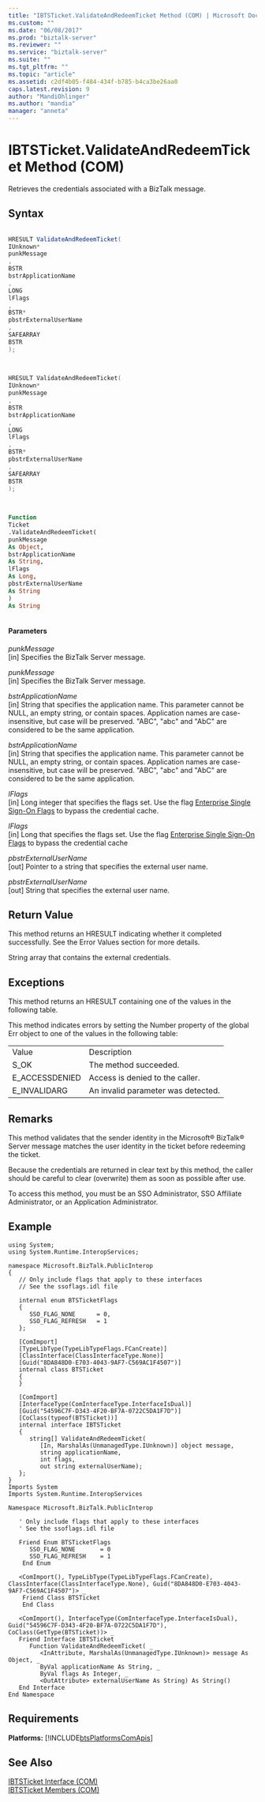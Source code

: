 ```yaml
---
title: "IBTSTicket.ValidateAndRedeemTicket Method (COM) | Microsoft Docs"
ms.custom: ""
ms.date: "06/08/2017"
ms.prod: "biztalk-server"
ms.reviewer: ""
ms.service: "biztalk-server"
ms.suite: ""
ms.tgt_pltfrm: ""
ms.topic: "article"
ms.assetid: c2df4b05-f484-434f-b785-b4ca3be26aa0
caps.latest.revision: 9
author: "MandiOhlinger"
ms.author: "mandia"
manager: "anneta"
---
```

# IBTSTicket.ValidateAndRedeemTicket Method (COM)
Retrieves the credentials associated with a BizTalk message.  
  
## Syntax  
  
```csharp  
  
HRESULT ValidateAndRedeemTicket(  
IUnknown*  
punkMessage  
,  
BSTR  
bstrApplicationName  
,  
LONG  
lFlags  
,  
BSTR*  
pbstrExternalUserName  
,  
SAFEARRAY  
BSTR  
);  
  
```  
  
```cpp  
  
HRESULT ValidateAndRedeemTicket(  
IUnknown*  
punkMessage  
,  
BSTR  
bstrApplicationName  
,  
LONG  
lFlags  
,  
BSTR*  
pbstrExternalUserName  
,  
SAFEARRAY  
BSTR  
);  
  
```  
  
```vb  
  
Function   
Ticket  
.ValidateAndRedeemTicket(  
punkMessage  
As Object,  
bstrApplicationName  
As String,  
lFlags  
As Long,  
pbstrExternalUserName  
As String  
)  
As String  
  
```  
  
#### Parameters  
 *punkMessage*  
 [in]  Specifies the BizTalk Server message.  
  
 *punkMessage*  
 [in]  Specifies the BizTalk Server message.  
  
 *bstrApplicationName*  
 [in]  String that specifies the application name. This parameter cannot be NULL, an empty string, or contain spaces. Application names are case-insensitive, but case will be preserved. "ABC", "abc" and "AbC" are considered to be the same application.  
  
 *bstrApplicationName*  
 [in]  String that specifies the application name. This parameter cannot be NULL, an empty string, or contain spaces. Application names are case-insensitive, but case will be preserved. "ABC", "abc" and "AbC" are considered to be the same application.  
  
 *lFlags*  
 [in]  Long integer that specifies the flags set. Use the flag [Enterprise Single Sign-On Flags](../core/enterprise-single-sign-on-flags.md) to bypass the credential cache.  
  
 *lFlags*  
 [in]  Long that specifies the flags set. Use the flag [Enterprise Single Sign-On Flags](../core/enterprise-single-sign-on-flags.md) to bypass the credential cache  
  
 *pbstrExternalUserName*  
 [out]  Pointer to a string that specifies the external user name.  
  
 *pbstrExternalUserName*  
 [out]  String that specifies the external user name.  
  
## Return Value  
 This method returns an HRESULT indicating whether it completed successfully. See the Error Values section for more details.  
  
 String array that contains the external credentials.  
  
## Exceptions  
 This method returns an HRESULT containing one of the values in the following table.  
  
 This method indicates errors by setting the Number property of the global Err object to one of the values in the following table:  
  
|||  
|-|-|  
|Value|Description|  
|S_OK|The method succeeded.|  
|E_ACCESSDENIED|Access is denied to the caller.|  
|E_INVALIDARG|An invalid parameter was detected.|  
  
## Remarks  
 This method validates that the sender identity in the Microsoft® BizTalk® Server message matches the user identity in the ticket before redeeming the ticket.  
  
 Because the credentials are returned in clear text by this method, the caller should be careful to clear (overwrite) them as soon as possible after use.  
  
 To access this method, you must be an SSO Administrator, SSO Affiliate Administrator, or an Application Administrator.  
  
## Example  
  
```  
using System;  
using System.Runtime.InteropServices;  
  
namespace Microsoft.BizTalk.PublicInterop  
{  
   // Only include flags that apply to these interfaces  
   // See the ssoflags.idl file  
  
   internal enum BTSTicketFlags  
   {  
      SSO_FLAG_NONE      = 0,  
      SSO_FLAG_REFRESH   = 1  
   };  
  
   [ComImport]  
   [TypeLibType(TypeLibTypeFlags.FCanCreate)]  
   [ClassInterface(ClassInterfaceType.None)]  
   [Guid("8DA848D0-E703-4043-9AF7-C569AC1F4507")]  
   internal class BTSTicket  
   {  
   }  
  
   [ComImport]  
   [InterfaceType(ComInterfaceType.InterfaceIsDual)]  
   [Guid("54596C7F-D343-4F20-BF7A-0722C5DA1F7D")]  
   [CoClass(typeof(BTSTicket))]  
   internal interface IBTSTicket  
   {  
      string[] ValidateAndRedeemTicket(  
         [In, MarshalAs(UnmanagedType.IUnknown)] object message,  
         string applicationName,  
         int flags,  
         out string externalUserName);  
   };  
}  
Imports System  
Imports System.Runtime.InteropServices  
  
Namespace Microsoft.BizTalk.PublicInterop  
  
   ' Only include flags that apply to these interfaces  
   ' See the ssoflags.idl file  
  
   Friend Enum BTSTicketFlags  
      SSO_FLAG_NONE       = 0  
      SSO_FLAG_REFRESH    = 1  
    End Enum  
  
   <ComImport(), TypeLibType(TypeLibTypeFlags.FCanCreate), ClassInterface(ClassInterfaceType.None), Guid("8DA848D0-E703-4043-9AF7-C569AC1F4507")> _  
    Friend Class BTSTicket  
    End Class  
  
   <ComImport(), InterfaceType(ComInterfaceType.InterfaceIsDual), Guid("54596C7F-D343-4F20-BF7A-0722C5DA1F7D"), CoClass(GetType(BTSTicket))> _  
   Friend Interface IBTSTicket  
      Function ValidateAndRedeemTicket( _  
         <InAttribute, MarshalAs(UnmanagedType.IUnknown)> message As Object, _  
         ByVal applicationName As String, _  
         ByVal flags As Integer, _  
         <OutAttribute> externalUserName As String) As String()  
   End Interface  
End Namespace  
```  
  
## Requirements  
 **Platforms:**  [!INCLUDE[btsPlatformsComApis](../includes/btsplatformscomapis-md.md)]  
  
## See Also  
 [IBTSTicket Interface (COM)](../core/ibtsticket-interface-com.md)   
 [IBTSTicket Members (COM)](../core/ibtsticket-members-com.md)